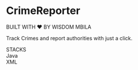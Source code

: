# CrimeReporter<br>

BUILT WITH ❤️ BY WISDOM MBILA

Track Crimes and report authorities with just a click.<br>

STACKS<br>
Java<br>
XML

